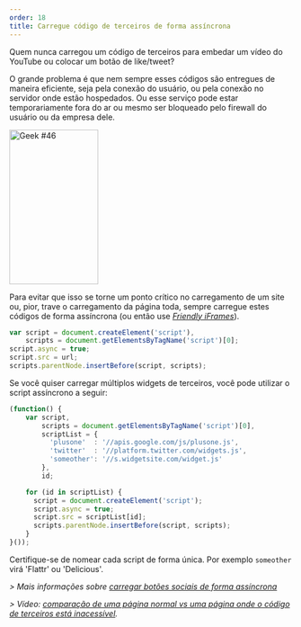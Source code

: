 ```yaml
---
order: 18
title: Carregue código de terceiros de forma assíncrona
---
```


Quem nunca carregou um código de terceiros para embedar um vídeo do YouTube ou colocar um botão de like/tweet?

O grande problema é que nem sempre esses códigos são entregues de maneira eficiente, seja pela conexão do usuário, ou pela conexão no servidor onde estão hospedados. Ou esse serviço pode estar temporariamente fora do ar ou mesmo ser bloqueado pelo firewall do usuário ou da empresa dele.

<div class="img-right">
  <img id="geek-46" class="icos-geek" src="http://browserdiet.com/img/46.png" alt="Geek #46" width="158" height="275" />
</div>

Para evitar que isso se torne um ponto crítico no carregamento de um site ou, pior, trave o carregamento da página toda, sempre carregue estes códigos de forma assíncrona (ou então use *[Friendly iFrames](https://www.facebook.com/note.php?note_id=10151176218703920)*).

```js
var script = document.createElement('script'),
    scripts = document.getElementsByTagName('script')[0];
script.async = true;
script.src = url;
scripts.parentNode.insertBefore(script, scripts);
```

Se você quiser carregar múltiplos widgets de terceiros, você pode utilizar o script assíncrono a seguir:

```js
(function() {
    var script,
        scripts = document.getElementsByTagName('script')[0],
        scriptList = {
          'plusone'  : '//apis.google.com/js/plusone.js',
          'twitter'  : '//platform.twitter.com/widgets.js',
          'someother': '//s.widgetsite.com/widget.js'
        },
        id;

    for (id in scriptList) {
      script = document.createElement('script');
      script.async = true;
      script.src = scriptList[id];
      scripts.parentNode.insertBefore(script, scripts);
    }
}());
```

Certifique-se de nomear cada script de forma única. Por exemplo `someother` virá 'Flattr' ou 'Delicious'.

*> Mais informações sobre [carregar botões sociais de forma assíncrona](http://www.phpied.com/social-button-bffs/)*

*> Vídeo: [comparação de uma página normal vs uma página onde o código de terceiros está inacessível](http://www.webpagetest.org/video/view.php?id=111011_4e0708d3caa23b21a798cc01d0fdb7882a735a7d).*
